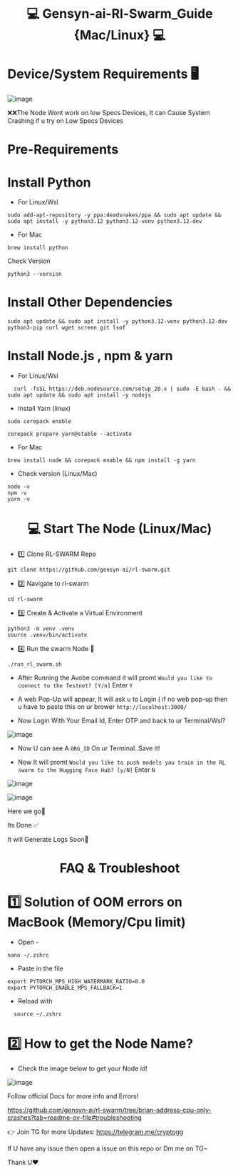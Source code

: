 <div align="center">

# 💻 Gensyn-ai-Rl-Swarm_Guide {Mac/Linux} 💻

</div>


# Device/System Requirements 🖥️

![image](https://github.com/user-attachments/assets/594d0847-362b-4ea6-9e61-8590105421c8)

❌❌The Node Wont work on low Specs Devices, It can Cause System Crashing if u try on Low Specs Devices

# Pre-Requirements

# Install Python

* For Linux/Wsl

```
sudo add-apt-repository -y ppa:deadsnakes/ppa && sudo apt update && sudo apt install -y python3.12 python3.12-venv python3.12-dev
```

* For Mac

```
brew install python
```

Check Version

```
python3 --version
```

# Install Other Dependencies

```
sudo apt update && sudo apt install -y python3.12-venv python3.12-dev python3-pip curl wget screen git lsof
```


# Install Node.js , npm & yarn

* For Linux/Wsl

```
  curl -fsSL https://deb.nodesource.com/setup_20.x | sudo -E bash - && sudo apt update && sudo apt install -y nodejs 
```
* Install Yarn (linux)

```
sudo corepack enable
```

```
corepack prepare yarn@stable --activate
```

* For Mac

```
brew install node && corepack enable && npm install -g yarn
```

* Check version (Linux/Mac)

```
node -v
npm -v
yarn -v
```

<div align="center">

# 💻 Start The Node (Linux/Mac) 

</div>


* 1️⃣ Clone RL-SWARM Repo

```
git clone https://github.com/gensyn-ai/rl-swarm.git
```

* 2️⃣ Navigate to rl-swarm

```
cd rl-swarm
```

* 3️⃣ Create & Activate a Virtual Environment

```
python3 -m venv .venv
source .venv/bin/activate
```

* 4️⃣ Run the swarm Node 🚀

```
./run_rl_swarm.sh
```

- After Running the Avobe command it will promt `Would you like to connect to the Testnet? [Y/n]` Enter `Y`

- A web Pop-Up will appear, It will ask u to Login ( if no web pop-up then u have to paste this on ur brower `http://localhost:3000/`


- Now Login With Your Email Id, Enter OTP and back to ur Terminal/Wsl?

![image](https://github.com/user-attachments/assets/1fed4b08-4ec4-44de-868c-b2d314cd2a02)


- Now U can see A `ORG_ID` On ur Terminal..Save it!



* Now It will promt `Would you like to push models you train in the RL swarm to the Hugging Face Hub? [y/N]` Enter `N`

![image](https://github.com/user-attachments/assets/b63da75d-389a-4ded-9c4e-cd23804d94ef)



![image](https://github.com/user-attachments/assets/35321942-1aa3-47f1-92a3-dae9881b64cd)

Here we go🚀

Its Done ✅

It will Generate Logs Soon🙌









<div align="center">

# FAQ & Troubleshoot 

</div>


# 1️⃣ Solution of OOM errors on MacBook (Memory/Cpu limit)

* Open -
 ```
nano ~/.zshrc
```

* Paste in the file

```
export PYTORCH_MPS_HIGH_WATERMARK_RATIO=0.0
export PYTORCH_ENABLE_MPS_FALLBACK=1
```
* Reload with

```
  source ~/.zshrc
```

# 2️⃣ How to get the Node Name?

* Check the image below to get your Node id!

![image](https://github.com/user-attachments/assets/728c6401-75c8-43b4-973c-e9d515c4b453)



Follow official Docs for more info and Errors!

https://github.com/gensyn-ai/rl-swarm/tree/brian-address-cpu-only-crashes?tab=readme-ov-file#troubleshooting

👉 Join TG for more Updates: https://telegram.me/cryptogg

If U have any issue then open a issue on this repo or Dm me on TG~

Thank U❤️


